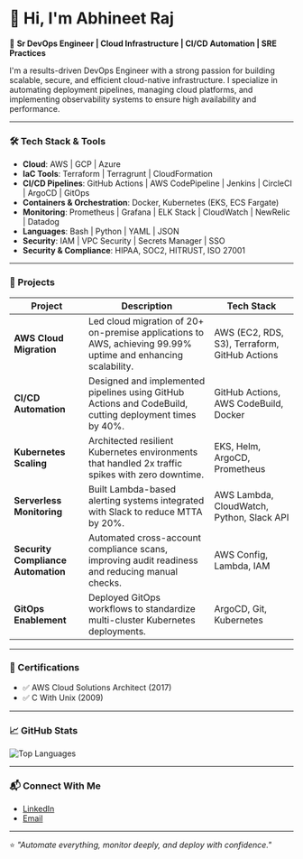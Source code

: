 # 👋 Hi, I'm Abhineet Raj

🔧 **Sr DevOps Engineer | Cloud Infrastructure | CI/CD Automation | SRE Practices**

I'm a results-driven DevOps Engineer with a strong passion for building scalable, secure, and efficient cloud-native infrastructure. I specialize in automating deployment pipelines, managing cloud platforms, and implementing observability systems to ensure high availability and performance.

---

### 🛠️ Tech Stack & Tools

- **Cloud**: AWS | GCP | Azure
- **IaC Tools**: Terraform | Terragrunt | CloudFormation
- **CI/CD Pipelines**: GitHub Actions | AWS CodePipeline | Jenkins | CircleCI | ArgoCD | GitOps
- **Containers & Orchestration**: Docker, Kubernetes (EKS, ECS Fargate)
- **Monitoring**: Prometheus | Grafana | ELK Stack | CloudWatch | NewRelic | Datadog
- **Languages**: Bash | Python | YAML | JSON
- **Security**: IAM | VPC Security | Secrets Manager | SSO
- **Security & Compliance**: HIPAA, SOC2, HITRUST, ISO 27001

---

### 🚀 Projects

| Project | Description | Tech Stack |
|--------|-------------|------------|
| **AWS Cloud Migration** | Led cloud migration of 20+ on-premise applications to AWS, achieving 99.99% uptime and enhancing scalability. | AWS (EC2, RDS, S3), Terraform, GitHub Actions |
| **CI/CD Automation** | Designed and implemented pipelines using GitHub Actions and CodeBuild, cutting deployment times by 40%. | GitHub Actions, AWS CodeBuild, Docker |
| **Kubernetes Scaling** | Architected resilient Kubernetes environments that handled 2x traffic spikes with zero downtime. | EKS, Helm, ArgoCD, Prometheus |
| **Serverless Monitoring** | Built Lambda-based alerting systems integrated with Slack to reduce MTTA by 20%. | AWS Lambda, CloudWatch, Python, Slack API |
| **Security Compliance Automation** | Automated cross-account compliance scans, improving audit readiness and reducing manual checks. | AWS Config, Lambda, IAM |
| **GitOps Enablement** | Deployed GitOps workflows to standardize multi-cluster Kubernetes deployments. | ArgoCD, Git, Kubernetes |

---

### 📜 Certifications
  
- ✅ AWS Cloud Solutions Architect (2017)
- ✅ C With Unix (2009)

---

### 📈 GitHub Stats

![Top Languages](https://github-readme-stats.vercel.app/api/top-langs/?username=abhineetraj&layout=compact&theme=radical)

---

### 📬 Connect With Me

- [LinkedIn](https://linkedin.com/in/abhineetraj)
- [Email](mailto:abhineetraj@hotmail.com)

---

⭐️ _"Automate everything, monitor deeply, and deploy with confidence."_  
